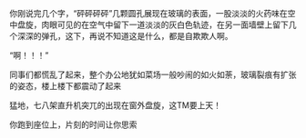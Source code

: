 你刚说完几个字，“砰砰砰砰”几颗圆孔展现在玻璃的表面，一股淡淡的火药味在空中盘旋，肉眼可见的在空气中留下一道淡淡的灰白色轨迹，在另一面墙壁上留下几个深深的弹孔，这下，再说不知道这是什么，都是自欺欺人啊。

“啊！！！”

同事们都慌乱了起来，整个办公地犹如菜场一般吵闹的如火如荼，玻璃裂痕有扩张的姿态，楼上楼下都震动了起来

猛地，七八架直升机突兀的出现在窗外盘旋，这TM要上天！

你跑到座位上，片刻的时间让你思索

